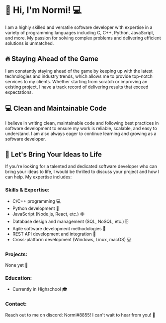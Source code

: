 # 👋 Hi, I'm Normi! 💻

I am a highly skilled and versatile software developer with expertise in a variety of programming languages including C, C++, Python, JavaScript, and more. My passion for solving complex problems and delivering efficient solutions is unmatched.

## 🔥 Staying Ahead of the Game

I am constantly staying ahead of the game by keeping up with the latest technologies and industry trends, which allows me to provide top-notch services to my clients. Whether starting from scratch or improving an existing project, I have a track record of delivering results that exceed expectations.

## 💻 Clean and Maintainable Code

I believe in writing clean, maintainable code and following best practices in software development to ensure my work is reliable, scalable, and easy to understand. I am also always eager to continue learning and growing as a software developer.

## 👀 Let's Bring Your Ideas to Life

If you're looking for a talented and dedicated software developer who can bring your ideas to life, I would be thrilled to discuss your project and how I can help. My expertise includes:

### Skills & Expertise:
- C/C++ programming 💻
- Python development 🐍
- JavaScript (Node.js, React, etc.) 🕸️
- Database design and management (SQL, NoSQL, etc.) 🗄️
- Agile software development methodologies 💪
- REST API development and integration 🔌
- Cross-platform development (Windows, Linux, macOS) 💻

### Projects:
None yet 🚧

### Education:
- Currently in Highschool 🎓

### Contact:
Reach out to me on discord: Normi#8855! I can't wait to hear from you! 💬
